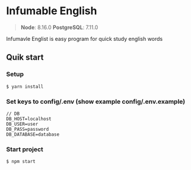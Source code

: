 # Infumable English

> **Node**: 8.16.0
> **PostgreSQL**: 7.11.0

Infumavle Englist is easy program for quick study english words

## Quik start

### Setup
```
$ yarn install
```

### Set keys to config/.env (show example config/.env.example)
```
// DB
DB_HOST=localhost
DB_USER=user
DB_PASS=password
DB_DATABASE=database
```

### Start project
```
$ npm start
```
